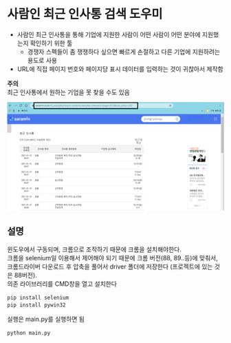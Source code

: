 # 사람인 최근 인사통 검색 도우미

- 사람인 최근 인사통을 통해 기업에 지원한 사람이 어떤 사람이 어떤 분야에 지원했는지 확인하기 위한 툴  
  - 경쟁자 스펙들이 좀 쟁쟁하다 싶으면 빠르게 손절하고 다른 기업에 지원하려는 용도로 사용
- URL에 직접 페이지 번호와 페이지당 표시 데이터를 입력하는 것이 귀찮아서 제작함  

  
**주의**  
최근 인사통에서 원하는 기업을 못 찾을 수도 있음

![image.png](./image.png)

## 설명

윈도우에서 구동되며, 크롬으로 조작하기 때문에 크롬을 설치해야한다.  
크롬을 selenium일 이용해서 제어해야 되기 때문에 크롬 버전(88, 89..등)에 맞춰서,  
크롬드라이버 다운로드 후 압축을 풀어서 driver 폴더에 저장한다 (프로젝트에 있는 것은 88버전).  
의존 라이브러리를 CMD창을 열고 설치한다

```bash
pip install selenium
pip install pywin32
```

실행은 main.py를 실행하면 됨

```bash
python main.py 
```
